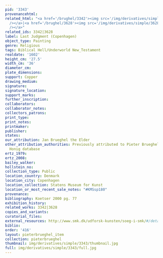 ```yaml
---
pid: '3343'
provenancehtml:
related_html: "<a href='/brughel/3342'><img src='/img/derivatives/simple/3342/thumbnail.jpg'
  /></a>|<a href='/brughel/3628'><img src='/img/derivatives/simple/3628/thumbnail.jpg'
  /></a>"
related_ids: 3342|3628
label: Last Judgment (Copenhagen)
object_type: Painting
genre: Religious
tags: Biblical Hell/Underworld New_Testament
realdate: '1602'
height_cm: '27.5'
width_cm: '36'
diameter_cm:
plate_dimensions:
support: Copper
drawing_medium:
signature:
signature_location:
support_marks:
further_inscription:
collaborators:
collaborator_notes:
collectors_patrons:
print_type:
print_notes:
printmaker:
publisher:
states:
our_attribution: Jan Brueghel the Elder
other_attribution_authorities: Previously attributed to Pieter Brueghel the Younger,
  Honig database
ertz_1979:
ertz_2008:
bailey_walker:
hollstein_no:
collection_type: Public
location_country: Denmark
location_city: Copenhagen
location_collection: Statens Museum for Kunst
location_or_most_recent_sale_notes: "#KMSsp180"
provenance:
bibliography: Koetser 2000 pg. 77
exhibition_history:
related_works: 3342|3628
copies_and_variants:
curatorial_files:
external_resources: http://www.smk.dk/udforsk-kunsten/soeg-i-smk/#/detail/KMSsp180
biblio:
order: '416'
layout: pieterbrueghel_item
collection: pieterbrueghel
thumbnail: img/derivatives/simple/3343/thumbnail.jpg
full: img/derivatives/simple/3343/full.jpg
---
```

